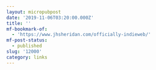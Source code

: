 ```yaml
---
layout: micropubpost
date: '2019-11-06T03:20:00.000Z'
title: ''
mf-bookmark-of:
  - 'https://www.jhsheridan.com/officially-indieweb/'
mf-post-status:
  - published
slug: '12000'
category: links
---
```


